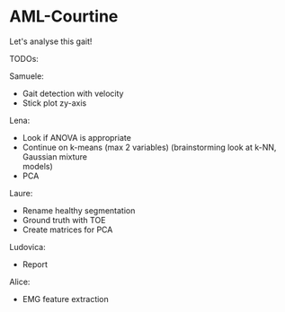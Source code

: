 # AML-Courtine
Let's analyse this gait!


TODOs:

Samuele:
- Gait detection with velocity
- Stick plot zy-axis

Lena:
- Look if ANOVA is appropriate
- Continue on k-means (max 2 variables) (brainstorming look at k-NN, Gaussian mixture       
  models)
- PCA

Laure: 
- Rename healthy segmentation
- Ground truth with TOE
- Create matrices for PCA

Ludovica:
- Report

Alice:
- EMG feature extraction

